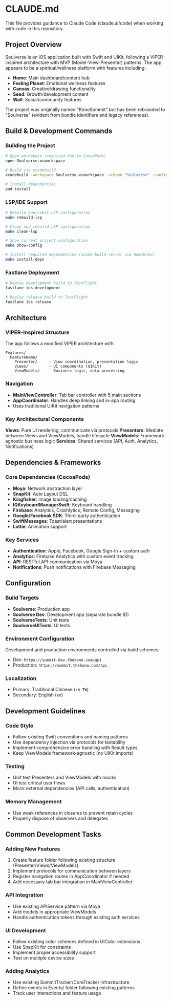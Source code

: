 # CLAUDE.md

This file provides guidance to Claude Code (claude.ai/code) when working with code in this repository.

## Project Overview

Soulverse is an iOS application built with Swift and UIKit, following a VIPER-inspired architecture with MVP (Model-View-Presenter) patterns. The app appears to be a spiritual/wellness platform with features including:

- **Home**: Main dashboard/content hub
- **Feeling Planet**: Emotional wellness features
- **Canvas**: Creative/drawing functionality  
- **Seed**: Growth/development content
- **Wall**: Social/community features

The project was originally named "KonoSummit" but has been rebranded to "Soulverse" (evident from bundle identifiers and legacy references).

## Build & Development Commands

### Building the Project
```bash
# Open workspace (required due to CocoaPods)
open Soulverse.xcworkspace

# Build via xcodebuild
xcodebuild -workspace Soulverse.xcworkspace -scheme "Soulverse" -configuration Debug build

# Install dependencies
pod install
```

### LSP/IDE Support
```bash
# Rebuild SourceKit-LSP configuration
make rebuild-lsp

# Clean and rebuild LSP configuration  
make clean-lsp

# Show current project configuration
make show-config

# Install required dependencies (xcode-build-server via Homebrew)
make install-deps
```

### Fastlane Deployment
```bash
# Deploy development build to TestFlight
fastlane ios development

# Deploy release build to TestFlight  
fastlane ios release
```

## Architecture

### VIPER-Inspired Structure
The app follows a modified VIPER architecture with:

```
Features/
  FeatureName/
    Presenter/     - View coordination, presentation logic
    Views/         - UI components (UIKit)
    ViewModels/    - Business logic, data processing
```

### Navigation
- **MainViewController**: Tab bar controller with 5 main sections
- **AppCoordinator**: Handles deep linking and in-app routing
- Uses traditional UIKit navigation patterns

### Key Architectural Components

**Views**: Pure UI rendering, communicate via protocols
**Presenters**: Mediate between Views and ViewModels, handle lifecycle
**ViewModels**: Framework-agnostic business logic
**Services**: Shared services (API, Auth, Analytics, Notifications)

## Dependencies & Frameworks

### Core Dependencies (CocoaPods)
- **Moya**: Network abstraction layer
- **SnapKit**: Auto Layout DSL
- **Kingfisher**: Image loading/caching
- **IQKeyboardManagerSwift**: Keyboard handling
- **Firebase**: Analytics, Crashlytics, Remote Config, Messaging
- **Google/Facebook SDK**: Third-party authentication
- **SwiftMessages**: Toast/alert presentations
- **Lottie**: Animation support

### Key Services
- **Authentication**: Apple, Facebook, Google Sign-In + custom auth
- **Analytics**: Firebase Analytics with custom event tracking
- **API**: RESTful API communication via Moya
- **Notifications**: Push notifications with Firebase Messaging

## Configuration

### Build Targets
- **Soulverse**: Production app
- **Soulverse Dev**: Development app (separate bundle ID)
- **SoulverseTests**: Unit tests
- **SoulverseUITests**: UI tests

### Environment Configuration
Development and production environments controlled via build schemes:
- Dev: `https://summit-dev.thekono.com/api`
- Production: `https://summit.thekono.com/api`

### Localization
- Primary: Traditional Chinese (`zh-TW`)
- Secondary: English (`en`)

## Development Guidelines

### Code Style
- Follow existing Swift conventions and naming patterns
- Use dependency injection via protocols for testability
- Implement comprehensive error handling with Result types
- Keep ViewModels framework-agnostic (no UIKit imports)

### Testing
- Unit test Presenters and ViewModels with mocks
- UI test critical user flows
- Mock external dependencies (API calls, authentication)

### Memory Management
- Use weak references in closures to prevent retain cycles
- Properly dispose of observers and delegates

## Common Development Tasks

### Adding New Features
1. Create feature folder following existing structure (Presenter/Views/ViewModels)
2. Implement protocols for communication between layers
3. Register navigation routes in AppCoordinator if needed
4. Add necessary tab bar integration in MainViewController

### API Integration
- Use existing APIService pattern via Moya
- Add models in appropriate ViewModels
- Handle authentication tokens through existing auth services

### UI Development
- Follow existing color schemes defined in UIColor extensions
- Use SnapKit for constraints
- Implement proper accessibility support
- Test on multiple device sizes

### Adding Analytics
- Use existing SummitTracker/CoreTracker infrastructure
- Define events in Events/ folder following existing patterns
- Track user interactions and feature usage